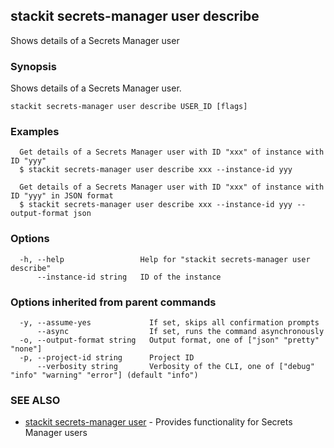## stackit secrets-manager user describe

Shows details of a Secrets Manager user

### Synopsis

Shows details of a Secrets Manager user.

```
stackit secrets-manager user describe USER_ID [flags]
```

### Examples

```
  Get details of a Secrets Manager user with ID "xxx" of instance with ID "yyy"
  $ stackit secrets-manager user describe xxx --instance-id yyy

  Get details of a Secrets Manager user with ID "xxx" of instance with ID "yyy" in JSON format
  $ stackit secrets-manager user describe xxx --instance-id yyy --output-format json
```

### Options

```
  -h, --help                 Help for "stackit secrets-manager user describe"
      --instance-id string   ID of the instance
```

### Options inherited from parent commands

```
  -y, --assume-yes             If set, skips all confirmation prompts
      --async                  If set, runs the command asynchronously
  -o, --output-format string   Output format, one of ["json" "pretty" "none"]
  -p, --project-id string      Project ID
      --verbosity string       Verbosity of the CLI, one of ["debug" "info" "warning" "error"] (default "info")
```

### SEE ALSO

* [stackit secrets-manager user](./stackit_secrets-manager_user.md)	 - Provides functionality for Secrets Manager users

